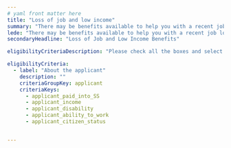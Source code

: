```yaml
---
# yaml front matter here
title: "Loss of job and low income"
summary: "There may be benefits available to help you with a recent job loss or is you have low income, including financial help and retraining."
lede: "There may be benefits available to help you with a recent job loss or is you have low income, including financial help and retraining."
secondaryHeadline: "Loss of Job and Low Income Benefits"

eligibilityCriteriaDescription: "Please check all the boxes and select the options that best describe your situation."

eligibilityCriteria:
  - label: "About the applicant"
    description: ""
    criteriaGroupKey: applicant
    criteriaKeys:
      - applicant_paid_into_SS
      - applicant_income
      - applicant_disability
      - applicant_ability_to_work
      - applicant_citizen_status


---
```

